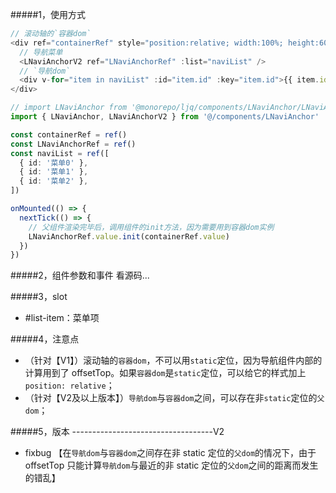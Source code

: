 #####1，使用方式

```ts
// 滚动轴的`容器dom`
<div ref="containerRef" style="position:relative; width:100%; height:600px; border:1px solid blue; overflow-y:auto;">
  // 导航菜单
  <LNaviAnchorV2 ref="LNaviAnchorRef" :list="naviList" />
  // `导航dom`
  <div v-for="item in naviList" :id="item.id" :key="item.id">{{ item.id }}</div>
</div>

// import LNaviAnchor from '@monorepo/ljq/components/LNaviAnchor/LNaviAnchor.vue'
import { LNaviAnchor, LNaviAnchorV2 } from '@/components/LNaviAnchor'

const containerRef = ref()
const LNaviAnchorRef = ref()
const naviList = ref([
  { id: '菜单0' },
  { id: '菜单1' },
  { id: '菜单2' },
])

onMounted(() => {
  nextTick(() => {
    // 父组件渲染完毕后，调用组件的init方法，因为需要用到容器dom实例
    LNaviAnchorRef.value.init(containerRef.value)
  })
})
```

#####2，组件参数和事件
看源码...

#####3，slot

- #list-item：菜单项

#####4，注意点

- （针对【V1】）滚动轴的`容器dom`，不可以用`static`定位，因为导航组件内部的计算用到了 offsetTop。如果`容器dom`是`static`定位，可以给它的样式加上`position: relative`；
- （针对【V2及以上版本】）`导航dom`与`容器dom`之间，可以存在非`static`定位的`父dom`；

#####5，版本
-----------------------------------V2
- fixbug
  【在`导航dom`与`容器dom`之间存在非 static 定位的`父dom`的情况下，由于 offsetTop 只能计算`导航dom`与最近的非 static 定位的`父dom`之间的距离而发生的错乱】

